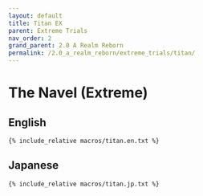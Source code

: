 ```yaml
---
layout: default
title: Titan EX
parent: Extreme Trials
nav_order: 2
grand_parent: 2.0 A Realm Reborn
permalink: /2.0_a_realm_reborn/extreme_trials/titan/
---
```


# The Navel (Extreme)

## English
```
{% include_relative macros/titan.en.txt %}
```

## Japanese
```
{% include_relative macros/titan.jp.txt %}
```
